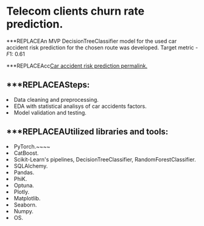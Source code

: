 # Telecom clients churn rate prediction.
***REPLACEAn MVP DecisionTreeClassifier model for the used car accident risk prediction for the chosen route was developed. 
Target metric - $F1$: 0.61 <br>


***REPLACEAcc[Car accident risk prediction permalink.](https://github.com/mrBrain101/Yandex_Practicum_projects/blob/bd39062cfd307f25483e54477275c4ec984a5fb4/ML_Car_Accident_Risk_Prediction/Ya_Practicum_Car_Accident_Risk_Prediction_RUS.ipynb)

## ***REPLACEASteps:
<li>Data cleaning and preprocessing.
<li>EDA with statistical analisys of car accidents factors.
<li>Model validation and testing.
  
## ***REPLACEAUtilized libraries and tools:
<li>PyTorch.~~~~
<li>CatBoost.
<li>Scikit-Learn's pipelines, DecisionTreeClassifier, RandomForestClassifier.
<li>SQLAlchemy.
<li>Pandas.
<li>PhiK.
<li>Optuna.
<li>Plotly.
<li>Matplotlib.
<li>Seaborn.
<li>Numpy.
<li>OS.
